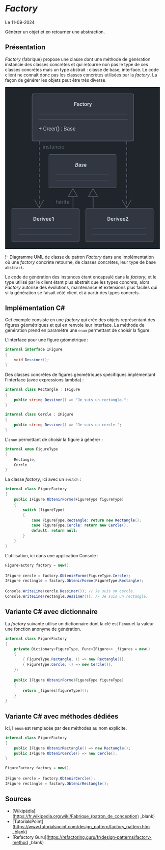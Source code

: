 # *Factory*

Le 11-09-2024

Générer un objet et en retourner une abstraction.

## Présentation

*Factory* (fabrique) propose une classe dont une méthode de génération instancie des classes concrètes et qui retourne non pas le type de ces classes concrètes mais un type abstrait : classe de base, interface. Le code client ne connaît donc pas les classes concrètes utilisées par la *factory*. La façon de générer les objets peut être très diverse.

![Image](../../../media/patterns/GoFCreation/factory.svg)

!- Diagramme UML de classe du patron *Factory* dans une implémentation où une *factory* concrète retourne, de classes concrètes, leur type de base `abstract`.

Le code de génération des instances étant encapsulé dans la *factory*, et le type utilisé par le client étant plus abstrait que les types concrets, alors *Factory* autorise des évolutions, maintenance et extensions plus faciles qui si la génération se faisait côté client et à partir des types concrets.

## Implémentation C# 

Cet exemple consiste en une *factory* qui crée des objets représentant des figures géométriques et qui en renvoie leur interface. La méthode de génération prend en paramètre une `enum` permettant de choisir la figure.

L'interface pour une figure géométrique :

```C#
internal interface IFigure
{
	void Dessiner();
}
```

Des classes concrètes de figures géométriques spécifiques implémentant l'interface (avec expressions lambda) :

```C#
internal class Rectangle : IFigure
{
	public string Dessiner() => "Je suis un rectangle.";
}
```

```C#
internal class Cercle : IFigure
{
	public string Dessiner() => "Je suis un cercle.";
}
```

L'`enum` permettant de choisir la figure à générer :

```C#
internal enum FigureType
{
	Rectangle,
	Cercle
}
```

La classe *factory*, ici avec un `switch` :

```C#
internal class FigureFactory
{
	public IFigure ObtenirForme(FigureType figureType)
	{
		switch (figureType)
		{
			case FigureType.Rectangle: return new Rectangle();
			case FigureType.Cercle: return new Cercle();
			default: return null;
		}
	}
}
```

L'utilisation, ici dans une application Console :

```C#
FigureFactory factory = new();

IFigure cercle = factory.ObtenirForme(FigureType.Cercle);
IFigure rectangle = factory.ObtenirForme(FigureType.Rectangle);

Console.WriteLine(cercle.Dessiner()); // Je suis un cercle.
Console.WriteLine(rectangle.Dessiner()); // Je suis un rectangle.
```

## Variante C# avec dictionnaire

La *factory* suivante utilise un dictionnaire dont la clé est l'`enum` et la valeur une fonction anonyme de génération. 

```C#
internal class FigureFactory
{
	private Dictionary<FigureType, Func<IFigure>> _figures = new()
	{
		{ FigureType.Rectangle, () => new Rectangle()},
		{ FigureType.Cercle, () => new Cercle()},
	};
	
	public IFigure ObtenirForme(FigureType figureType)
	{
		return _figures[figureType]();
	}
}
```

## Variante C# avec méthodes dédiées

Ici, l'`enum` est remplacée par des méthodes au nom explicite.

```C#
internal class FigureFactory
{
	public IFigure ObtenirRectangle() => new Rectangle();
	public IFigure ObtenirCercle() => new Cercle();
}
```

```C#
FigureFactory factory = new();

IFigure cercle = factory.ObtenirCercle();
IFigure rectangle = factory.ObtenirRectangle();
```

## Sources

- [Wikipédia](https://fr.wikipedia.org/wiki/Fabrique_(patron_de_conception) _blank)
- [TutorialsPoint](https://www.tutorialspoint.com/design_pattern/factory_pattern.htm _blank)
- [Refactory Guru](https://refactoring.guru/fr/design-patterns/factory-method _blank)
